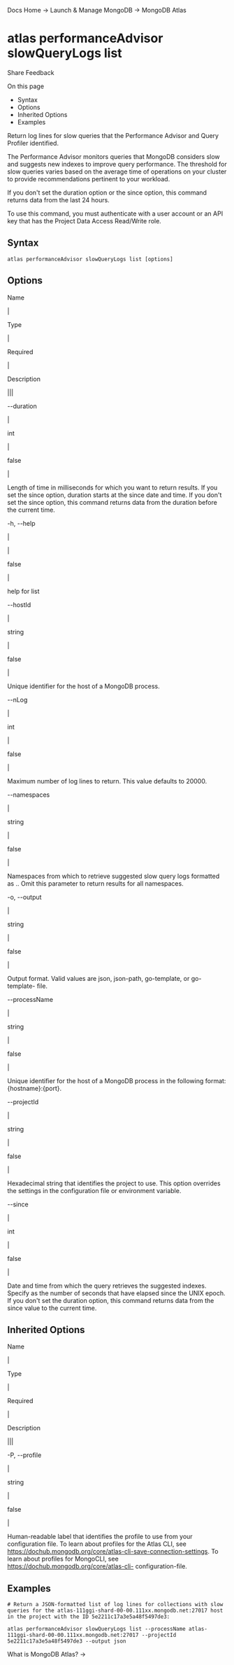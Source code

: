 Docs Home → Launch & Manage MongoDB → MongoDB Atlas

# atlas performanceAdvisor slowQueryLogs list

Share Feedback

On this page

  * Syntax
  * Options
  * Inherited Options
  * Examples

Return log lines for slow queries that the Performance Advisor and Query
Profiler identified.

The Performance Advisor monitors queries that MongoDB considers slow and
suggests new indexes to improve query performance. The threshold for slow
queries varies based on the average time of operations on your cluster to
provide recommendations pertinent to your workload.

If you don't set the duration option or the since option, this command returns
data from the last 24 hours.

To use this command, you must authenticate with a user account or an API key
that has the Project Data Access Read/Write role.

## Syntax

    
    
    atlas performanceAdvisor slowQueryLogs list [options]  
      
  
## Options

Name

|

Type

|

Required

|

Description  
  
|||  
  
\--duration

|

int

|

false

|

Length of time in milliseconds for which you want to return results. If you
set the since option, duration starts at the since date and time. If you don't
set the since option, this command returns data from the duration before the
current time.  
  
-h, --help

|

|

false

|

help for list  
  
\--hostId

|

string

|

false

|

Unique identifier for the host of a MongoDB process.  
  
\--nLog

|

int

|

false

|

Maximum number of log lines to return. This value defaults to 20000.  
  
\--namespaces

|

string

|

false

|

Namespaces from which to retrieve suggested slow query logs formatted as
<database>.<collection>. Omit this parameter to return results for all
namespaces.  
  
-o, --output

|

string

|

false

|

Output format. Valid values are json, json-path, go-template, or go-template-
file.  
  
\--processName

|

string

|

false

|

Unique identifier for the host of a MongoDB process in the following format:
{hostname}:{port}.  
  
\--projectId

|

string

|

false

|

Hexadecimal string that identifies the project to use. This option overrides
the settings in the configuration file or environment variable.  
  
\--since

|

int

|

false

|

Date and time from which the query retrieves the suggested indexes. Specify as
the number of seconds that have elapsed since the UNIX epoch. If you don't set
the duration option, this command returns data from the since value to the
current time.  
  
## Inherited Options

Name

|

Type

|

Required

|

Description  
  
|||  
  
-P, --profile

|

string

|

false

|

Human-readable label that identifies the profile to use from your
configuration file. To learn about profiles for the Atlas CLI, see
https://dochub.mongodb.org/core/atlas-cli-save-connection-settings. To learn
about profiles for MongoCLI, see https://dochub.mongodb.org/core/atlas-cli-
configuration-file.  
  
## Examples

    
    
    # Return a JSON-formatted list of log lines for collections with slow queries for the atlas-111ggi-shard-00-00.111xx.mongodb.net:27017 host in the project with the ID 5e2211c17a3e5a48f5497de3:  
      
    atlas performanceAdvisor slowQueryLogs list --processName atlas-111ggi-shard-00-00.111xx.mongodb.net:27017 --projectId 5e2211c17a3e5a48f5497de3 --output json  
  
What is MongoDB Atlas? →

